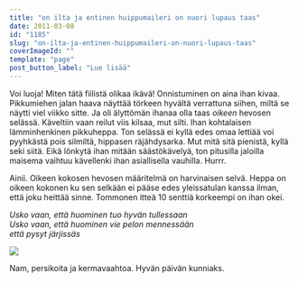 ```yaml
---
title: "on ilta ja entinen huippumaileri on nuori lupaus taas"
date: 2011-03-08
id: "1185"
slug: "on-ilta-ja-entinen-huippumaileri-on-nuori-lupaus-taas"
coverImageId: ""
template: "page"
post_button_label: "Lue lisää"
---
```


Voi luoja! Miten tätä fiilistä olikaa ikävä! Onnistuminen on aina ihan kivaa. Pikkumiehen jalan haava näyttää törkeen hyvältä verrattuna siihen, miltä se näytti viel viikko sitte. Ja oli älyttömän ihanaa olla taas _oikeen_ hevosen selässä. Käveltiin vaan reilut viis kilsaa, mut silti. Ihan kohtalaisen lämminhenkinen pikkuheppa. Ton selässä ei kyllä edes omaa lettiää voi pyyhkästä pois silmiltä, hippasen räjähdysarka. Mut mitä sitä pienistä, kyllä seki siitä. Eikä lönkytä ihan mitään säästökävelyä, ton pitusilla jaloilla maisema vaihtuu kävellenki ihan asiallisella vauhilla. Hurrr.

Ainii. Oikeen kokosen hevosen määritelmä on harvinaisen selvä. Heppa on oikeen kokonen ku sen selkään ei pääse edes yleissatulan kanssa ilman, että joku heittää sinne. Tommonen itteä 10 senttiä korkeempi on ihan okei.

_Usko vaan, että huominen tuo hyvän tullessaan_  
_Usko vaan, että huominen vie pelon mennessään_  
_että pysyt järjissäs_

[![](/images/nimet%25C3%25B6n12.png)](https://lh6.googleusercontent.com/-3XrSLQGvqsI/TXaIF1K4e8I/AAAAAAAAAC8/zg9NI8ZMRdI/s1600/nimet%25C3%25B6n12.png)

Nam, persikoita ja kermavaahtoa. Hyvän päivän kunniaks.
